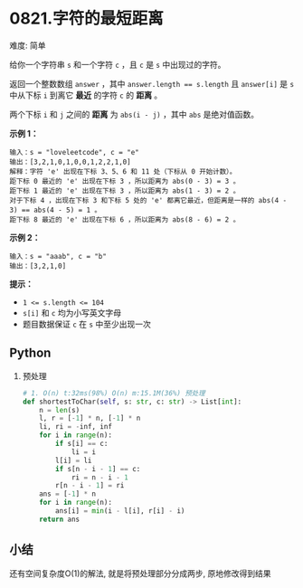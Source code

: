 # 0821.字符的最短距离

难度: 简单

给你一个字符串 `s` 和一个字符 `c` ，且 `c` 是 `s` 中出现过的字符。

返回一个整数数组 `answer` ，其中 `answer.length == s.length` 且 `answer[i]` 是 `s` 中从下标 `i` 到离它 **最近** 的字符 `c` 的 **距离** 。

两个下标 `i` 和 `j` 之间的 **距离** 为 `abs(i - j)` ，其中 `abs` 是绝对值函数。

 

**示例 1：**

```
输入：s = "loveleetcode", c = "e"
输出：[3,2,1,0,1,0,0,1,2,2,1,0]
解释：字符 'e' 出现在下标 3、5、6 和 11 处（下标从 0 开始计数）。
距下标 0 最近的 'e' 出现在下标 3 ，所以距离为 abs(0 - 3) = 3 。
距下标 1 最近的 'e' 出现在下标 3 ，所以距离为 abs(1 - 3) = 2 。
对于下标 4 ，出现在下标 3 和下标 5 处的 'e' 都离它最近，但距离是一样的 abs(4 - 3) == abs(4 - 5) = 1 。
距下标 8 最近的 'e' 出现在下标 6 ，所以距离为 abs(8 - 6) = 2 。
```

**示例 2：**

```
输入：s = "aaab", c = "b"
输出：[3,2,1,0]
```

 

**提示：**

- `1 <= s.length <= 104`
- `s[i]` 和 `c` 均为小写英文字母
- 题目数据保证 `c` 在 `s` 中至少出现一次

## Python

1. 预处理

   ```python
   # 1. O(n) t:32ms(98%) O(n) m:15.1M(36%) 预处理
   def shortestToChar(self, s: str, c: str) -> List[int]:
       n = len(s)
       l, r = [-1] * n, [-1] * n
       li, ri = -inf, inf
       for i in range(n):
           if s[i] == c:
               li = i
           l[i] = li
           if s[n - i - 1] == c:
               ri = n - i - 1
           r[n - i - 1] = ri
       ans = [-1] * n
       for i in range(n):
           ans[i] = min(i - l[i], r[i] - i)
       return ans
   ```

## 小结

还有空间复杂度O(1)的解法, 就是将预处理部分分成两步, 原地修改得到结果